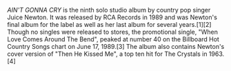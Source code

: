 _AIN'T GONNA CRY_ is the ninth solo studio album by country pop singer Juice Newton. It was released by RCA Records in 1989 and was Newton's final album for the label as well as her last album for several years.[1][2] Though no singles were released to stores, the promotional single, "When Love Comes Around The Bend", peaked at number 40 on the Billboard Hot Country Songs chart on June 17, 1989.[3] The album also contains Newton's cover version of "Then He Kissed Me", a top ten hit for The Crystals in 1963.[4]
